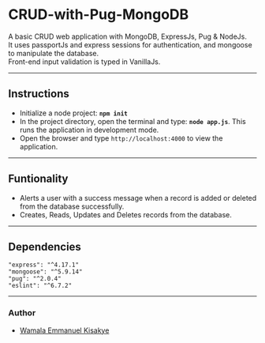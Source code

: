 # CRUD-with-Pug-MongoDB
A basic CRUD web application with MongoDB, ExpressJs, Pug &amp; NodeJs. <br>
It uses passportJs and express sessions for authentication, and mongoose to manipulate the database.<br>
Front-end input validation is typed in VanillaJs.
___
## Instructions
- Initialize a node project: **`npm init`**
- In the project directory, open the terminal and type: **`node app.js`**. This runs the application in development mode.
- Open the browser and type `http://localhost:4000` to view the application.
___
## Funtionality
- Alerts a user with a success message when a record is added or deleted from the database successfully.
- Creates, Reads, Updates and Deletes records from the database.
___
## Dependencies
    "express": "^4.17.1"
    "mongoose": "^5.9.14"
    "pug": "^2.0.4"
    "eslint": "^6.7.2"
___
### Author
- [Wamala Emmanuel Kisakye]()
